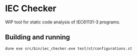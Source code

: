 # IEC Checker
WIP tool for static code analysis of IEC61131-3 programs.

## Building and running

```bash
dune exe src/bin/iec_checker.exe test/st/configurations.st
```
